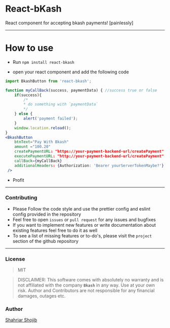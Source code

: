 # React-bKash

React component for accepting bkash payments! [painlessly]

---

# How to use

-   Run `npm install react-bkash`

-   open your react component and add the following code

```jsx
import BkashButton from 'react-bkash';

function myCallBack(success, paymentData) { //success true or false
	if(success){
		/*
		* do something with `paymentData`
		*/
	} else {
		alert('payment failed');
	}
	window.location.reload();
}
<BkashButton
	btnText="Pay With Bkash"
	amount ="100.20"
	createPaymentURL: "https://your-payment-backend-url/createPayment"
	executePaymentURL: "http://your-payment-backend-url/createPayment"
	callBack={myCallBack}
	additionalHeaders: {Authorization: 'Bearer yourServerTokenMaybe?'}
 />
```

-   Profit

---

### Contributing

-   Please Follow the code style and use the prettier config and eslint config provided in the repository
-   Feel free to open `issues` or `pull request` for any issues and bugfixes
-   If you want to implement new features or write documentation about existing features feel free to do it as well
-   To see a list of missing features or to-do's, please visit the `project` section of the github repository

---

### License

> MIT

> DISCLAIMER: This software comes with absolutely no warranty and is not affiliated with the company **`Bkash`** in any way. Use at your own risk. Author and Contributors are not responsible for any financial damages, outages etc.

### Author

[Shahriar Shojib](https://github.com/shahriar-shojib)
